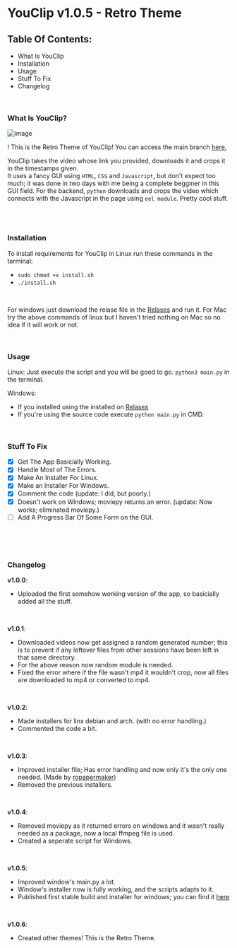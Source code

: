 # YouClip v1.0.5 - Retro Theme

## Table Of Contents:
- What Is YouClip
- Installation
- Usage
- Stuff To Fix
- Changelog

<br />

### What Is YouClip?
![image](https://user-images.githubusercontent.com/81928644/127772911-a80efc4a-2852-434d-a04f-71e9c349905a.png)

! This is the Retro Theme of YouClip! You can access the main branch [here.](https://github.com/adornerz/YouClip)

YouClip takes the video whose link you provided, downloads it and crops it in the timestamps given. <br /> It uses a fancy GUI using `HTML`, `CSS` and `Javascript`,
but don't expect too much; it was done in two days with me being a complete begginer in this GUI field. For the backend, `python` downloads and crops the video
which connects with the Javascript in the page using `eel module`. Pretty cool stuff.

<br />
<br />

### Installation
To install requirements for YouClip in Linux run these commands in the terminal:
- `sudo chmod +x install.sh`
- `./install.sh`

<br />

For windows just download the relase file in the [Relases](https://github.com/adornerz/YouClip/releases) and run it.
For Mac try the above commands of linux but I haven't tried nothing on Mac so no idea if it will work or not.
<!--
OLD INSTALLATION INSTRUCTIONS:

Python packages needed:
- `eel` => install with `pip install eel` 
- `moviepy` => install with `pip install moviepy`
- `youtube_dl` => install with `pip install youtube-dl`
- `datetime` install with `pip install datetime` <br />
on linux use `pip3`

You also need ffmpeg installed in your system. <br />
On linux ubuntu run `sudo apt install ffmpeg` and you're good to go. On manjaro ffmpeg is installed by default; not tried on other distros. <br />
For Windows, download [here](https://www.gyan.dev/ffmpeg/builds/) gyan.dev version of ffmpeg, extract the files somewhere and then add the `ffmpeg/bin` path to your
`PATH Variable`, if you don't know how look it up [here](https://helpdeskgeek.com/windows-10/add-windows-path-environment-variable/). I honestly don't know if it will run properly on Windows because ffmpeg installation
there is a pain in the ass, or atleast it has been for me and if you get it to run on Windows please contact me somehow.
-->

<br />

### Usage
Linux:
Just execute the script and you will be good to go. `python3 main.py` in the terminal.

Windows:
- If you installed using the installed on [Relases](https://github.com/adornerz/YouClip/releases)
- If you're using the source code execute `python main.py` in CMD.
<br />

### Stuff To Fix

- [x] Get The App Basicially Working.
- [x] Handle Most of The Errors.
- [x] Make An Installer For Linux.
- [x] Make an Installer For Windows.
- [x] Comment the code (update: I did, but poorly.)
- [x] Doesn't work on Windows; moviepy returns an error. (update: Now works; eliminated moviepy.)
- [ ] Add A Progress Bar Of Some Form on the GUI.

<br />
<br />
<br />


### Changelog

**v1.0.0**:
 - Uploaded the first somehow working version of the app, so basicially added all the stuff.
 <br />
 
**v1.0.1**:
 - Downloaded videos now get assigned a random generated number; this is to prevent if any leftover files from other sessions have been left in that same directory.
 - For the above reason now random module is needed.
 - Fixed the error where if the file wasn't mp4 it wouldn't crop, now all files are downloaded to mp4 or converted to mp4.
 
<br />

**v1.0.2**:
- Made installers for linx debian and arch. (with no error handling.)
- Commented the code a bit.

<br />

**v1.0.3**:
- Improved installer file; Has error handling and now only it's the only one needed. (Made by [ropapermaker](https://github.com/ropapermaker))
- Removed the previous installers.

<br />

**v1.0.4**:
- Removed moviepy as it returned errors on windows and it wasn't really needed as a package, now a local ffmpeg file is used.
- Created a seperate script for Windows.

<br />

**v1.0.5**:
- Improved window's main.py a lot.
- Window's installer now is fully working, and the scripts adapts to it.
- Published first stable build and installer for windows; you can find it [here](https://github.com/adornerz/YouClip/releases)

<br />

**v1.0.6**:
- Created other themes! This is the Retro Theme.

